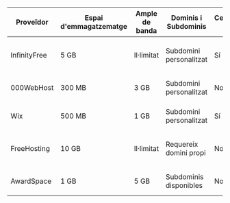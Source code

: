 | Proveïdor        | Espai d'emmagatzematge | Ample de banda      | Dominis i Subdominis    | Certificat SSL | Publicitat | Altres Característiques                               |
|-------------------|------------------------|---------------------|-------------------------|----------------|------------|-----------------------------------------------------|
| InfinityFree      | 5 GB                  | Il·limitat          | Subdomini personalitzat | Sí             | No         | Suport per a PHP i MySQL; compatible amb WordPress  |
| 000WebHost        | 300 MB                | 3 GB                | Subdomini personalitzat | No             | No         | Instal·lació amb un clic de WordPress              |
| Wix               | 500 MB                | 1 GB                | Subdomini personalitzat | Sí             | Sí         | Editor visual, plantilles professionals            |
| FreeHosting       | 10 GB                 | Il·limitat          | Requereix domini propi | No             | No         | Suport per a CMS; un compte de correu electrònic   |
| AwardSpace        | 1 GB                  | 5 GB                | Subdominis disponibles  | No             | No         | Instal·lació de CMS amb Zacky Installer            |
